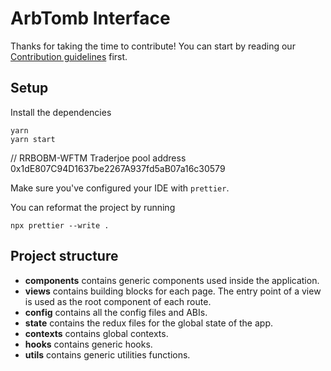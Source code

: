 # ArbTomb Interface

Thanks for taking the time to contribute!
You can start by reading our [Contribution guidelines](CONTRIBUTING.md) first.

## Setup

Install the dependencies

```shell
yarn
yarn start
```

// RRBOBM-WFTM Traderjoe pool address  0x1dE807C94D1637be2267A937fd5aB07a16c30579

Make sure you've configured your IDE with `prettier`.

You can reformat the project by running

```shell
npx prettier --write .
```

## Project structure

- **components** contains generic components used inside the application.
- **views** contains building blocks for each page. The entry point of a view is used as the root component of each route.
- **config** contains all the config files and ABIs.
- **state** contains the redux files for the global state of the app.
- **contexts** contains global contexts.
- **hooks** contains generic hooks.
- **utils** contains generic utilities functions.
